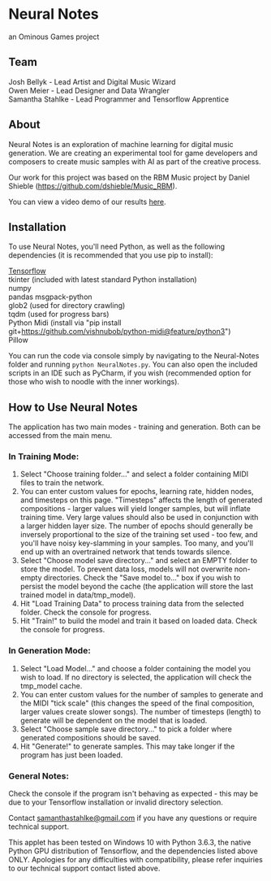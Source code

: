 # Neural Notes
an Ominous Games project

## Team
Josh Bellyk - Lead Artist and Digital Music Wizard  
Owen Meier - Lead Designer and Data Wrangler  
Samantha Stahlke - Lead Programmer and Tensorflow Apprentice  

## About
Neural Notes is an exploration of machine learning for digital music generation. We are creating an experimental tool for game developers and composers to create music samples with AI as part of the creative process.

Our work for this project was based on the RBM Music project by Daniel Shieble (https://github.com/dshieble/Music_RBM). 

You can view a video demo of our results [here](https://www.youtube.com/watch?v=xgecXJzwZ4k).

## Installation

To use Neural Notes, you'll need Python, as well as the following dependencies (it is recommended that you use pip to install):  
  
[Tensorflow](https://www.tensorflow.org/install/)  
tkinter (included with latest standard Python installation)  
numpy  
pandas
msgpack-python  
glob2 (used for directory crawling)  
tqdm (used for progress bars)  
Python Midi (install via "pip install git+https://github.com/vishnubob/python-midi@feature/python3")  
Pillow  

You can run the code via console simply by navigating to the Neural-Notes folder and running `python NeuralNotes.py`. You can also open the included scripts in an IDE such as PyCharm, if you wish (recommended option for those who wish to noodle with the inner workings).  

## How to Use Neural Notes

The application has two main modes - training and generation. Both can be accessed from the main menu.

### In Training Mode:  
1. Select "Choose training folder..." and select a folder containing MIDI files to train the network.  
2. You can enter custom values for epochs, learning rate, hidden nodes, and timesteps on this page. "Timesteps" affects the length of generated compositions - larger values will yield longer samples, but will inflate training time. Very large values should also be used in conjunction with a larger hidden layer size. The number of epochs should generally be inversely proportional to the size of the training set used - too few, and you'll have noisy key-slamming in your samples. Too many, and you'll end up with an overtrained network that tends towards silence.  
3. Select "Choose model save directory..." and select an EMPTY folder to store the model. To prevent data loss, models will not overwrite non-empty directories. Check the "Save model to..." box if you wish to persist the model beyond the cache (the application will store the last trained model in data/tmp_model).  
4. Hit "Load Training Data" to process training data from the selected folder. Check the console for progress.  
5. Hit "Train!" to build the model and train it based on loaded data. Check the console for progress.  
  
### In Generation Mode:  
1. Select "Load Model..." and choose a folder containing the model you wish to load. If no directory is selected, the application will check the tmp_model cache.  
2. You can enter custom values for the number of samples to generate and the MIDI "tick scale" (this changes the speed of the final composition, larger values create slower songs). The number of timesteps (length) to generate will be dependent on the model that is loaded.
3. Select "Choose sample save directory..." to pick a folder where generated compositions should be saved.  
4. Hit "Generate!" to generate samples. This may take longer if the program has just been loaded.  

### General Notes:  
Check the console if the program isn't behaving as expected - this may be due to your Tensorflow installation or invalid directory selection.  
  
Contact samanthastahlke@gmail.com if you have any questions or require technical support.  
  
This applet has been tested on Windows 10 with Python 3.6.3, the native Python GPU distribution of Tensorflow, and the dependencies listed above ONLY. Apologies for any difficulties with compatibility, please refer inquiries to our technical support contact listed above. 

